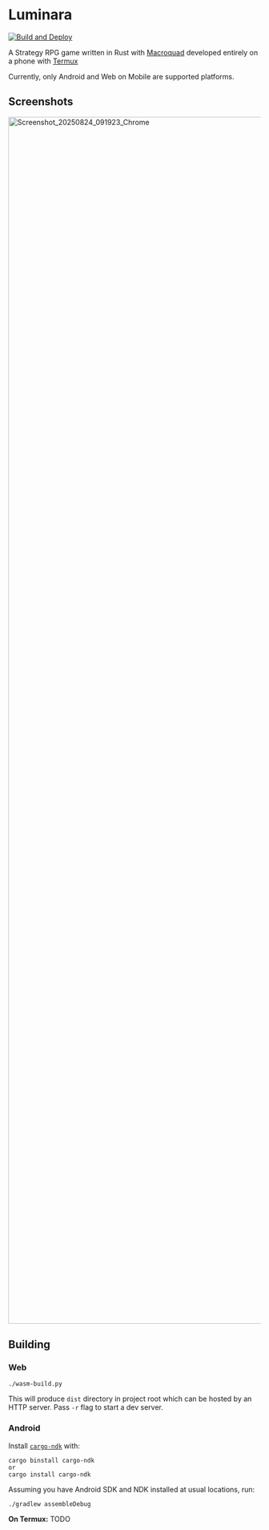 # Luminara
[![Build and Deploy](https://github.com/Spector-Studios/luminara/actions/workflows/build.yml/badge.svg)](https://github.com/Spector-Studios/luminara/actions/workflows/build.yml)

A Strategy RPG game written in Rust with [Macroquad](https://github.com/not-fl3/macroquad) developed entirely on a phone with [Termux](https://github.com/termux/termux-app)

Currently, only Android and Web on Mobile are supported platforms.

## Screenshots
<img width="1080" height="2408" alt="Screenshot_20250824_091923_Chrome" src="https://github.com/user-attachments/assets/1aad9439-f4d2-4bd5-a9c5-082cfb7a0eb2" />

## Building
### Web
```shell
./wasm-build.py
```
This will produce `dist` directory in project root which can be hosted by an HTTP server. Pass `-r` flag to start a dev server.

### Android
Install [`cargo-ndk`](https://github.com/bbqsrc/cargo-ndk) with:
```
cargo binstall cargo-ndk
or
cargo install cargo-ndk
```
Assuming you have Android SDK and NDK installed at usual locations, run:
```
./gradlew assembleDebug
```

**On Termux:**
TODO

